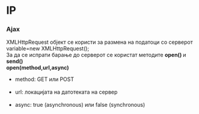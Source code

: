 # IP
<h3>Ajax</h3>

XMLHttpRequest објект се користи за размена на податоци со серверот<br>
variable=new XMLHttpRequest();<br>
За да се испрати барање до серверот се користат методите <b> open() </b> и <b>send()</b><br>
<b>open(method,url,async)</b> <br>
<ul>
  <li>method: GET или POST </li><br>
  <li>url: локацијата на датотеката на сервер</li><br>
  <li>async: true (asynchronous) или false (synchronous)</li><br>
